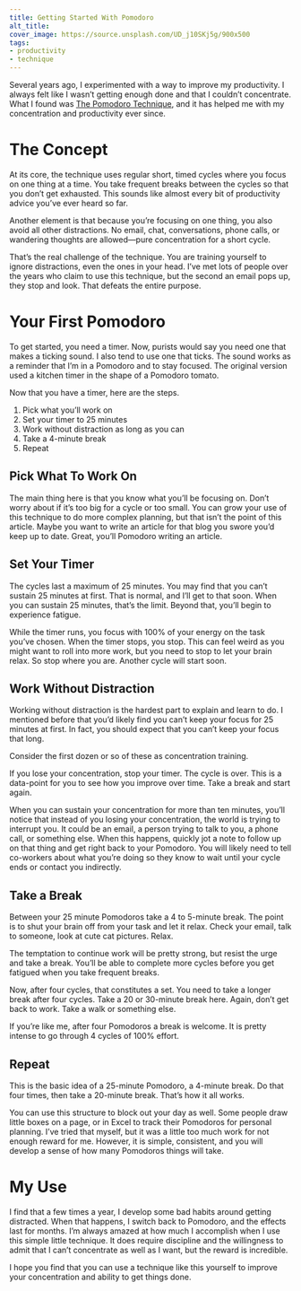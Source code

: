 ```yaml
---
title: Getting Started With Pomodoro
alt_title:
cover_image: https://source.unsplash.com/UD_j10SKj5g/900x500
tags:
- productivity
- technique
---
```

Several years ago, I experimented with a way to improve my productivity. I always felt like I wasn’t getting enough done and that I couldn’t concentrate. What I found was [The Pomodoro Technique](https://francescocirillo.com/pages/pomodoro-technique), and it has helped me with my concentration and productivity ever since.

# The Concept

At its core, the technique uses regular short, timed cycles where you focus on one thing at a time. You take frequent breaks between the cycles so that you don’t get exhausted. This sounds like almost every bit of productivity advice you’ve ever heard so far.

Another element is that because you’re focusing on one thing, you also avoid all other distractions. No email, chat, conversations, phone calls, or wandering thoughts are allowed—pure concentration for a short cycle.

That’s the real challenge of the technique. You are training yourself to ignore distractions, even the ones in your head. I’ve met lots of people over the years who claim to use this technique, but the second an email pops up, they stop and look. That defeats the entire purpose.

# Your First Pomodoro

To get started, you need a timer. Now, purists would say you need one that makes a ticking sound. I also tend to use one that ticks. The sound works as a reminder that I’m in a Pomodoro and to stay focused. The original version used a kitchen timer in the shape of a Pomodoro tomato.

Now that you have a timer, here are the steps.

1. Pick what you’ll work on
2. Set your timer to 25 minutes
3. Work without distraction as long as you can
4. Take a 4-minute break
5. Repeat

## Pick What To Work On

The main thing here is that you know what you’ll be focusing on. Don’t worry about if it’s too big for a cycle or too small. You can grow your use of this technique to do more complex planning, but that isn’t the point of this article. Maybe you want to write an article for that blog you swore you’d keep up to date. Great, you’ll Pomodoro writing an article.

## Set Your Timer

The cycles last a maximum of 25 minutes. You may find that you can’t sustain 25 minutes at first. That is normal, and I’ll get to that soon. When you can sustain 25 minutes, that’s the limit. Beyond that, you’ll begin to experience fatigue.

While the timer runs, you focus with 100% of your energy on the task you’ve chosen. When the timer stops, you stop. This can feel weird as you might want to roll into more work, but you need to stop to let your brain relax. So stop where you are. Another cycle will start soon.

## Work Without Distraction

Working without distraction is the hardest part to explain and learn to do. I mentioned before that you’d likely find you can’t keep your focus for 25 minutes at first. In fact, you should expect that you can’t keep your focus that long.

Consider the first dozen or so of these as concentration training.

If you lose your concentration, stop your timer. The cycle is over. This is a data-point for you to see how you improve over time. Take a break and start again.

When you can sustain your concentration for more than ten minutes, you’ll notice that instead of you losing your concentration, the world is trying to interrupt you. It could be an email, a person trying to talk to you, a phone call, or something else. When this happens, quickly jot a note to follow up on that thing and get right back to your Pomodoro. You will likely need to tell co-workers about what you’re doing so they know to wait until your cycle ends or contact you indirectly.

## Take a Break

Between your 25 minute Pomodoros take a 4 to 5-minute break. The point is to shut your brain off from your task and let it relax. Check your email, talk to someone, look at cute cat pictures. Relax.

The temptation to continue work will be pretty strong, but resist the urge and take a break. You’ll be able to complete more cycles before you get fatigued when you take frequent breaks.

Now, after four cycles, that constitutes a set. You need to take a longer break after four cycles. Take a 20 or 30-minute break here. Again, don’t get back to work. Take a walk or something else.

If you’re like me, after four Pomodoros a break is welcome. It is pretty intense to go through 4 cycles of 100% effort.

## Repeat

This is the basic idea of a 25-minute Pomodoro, a 4-minute break. Do that four times, then take a 20-minute break. That’s how it all works.

You can use this structure to block out your day as well. Some people draw little boxes on a page, or in Excel to track their Pomodoros for personal planning. I’ve tried that myself, but it was a little too much work for not enough reward for me. However, it is simple, consistent, and you will develop a sense of how many Pomodoros things will take.


# My Use

I find that a few times a year, I develop some bad habits around getting distracted. When that happens, I switch back to Pomodoro, and the effects last for months. I’m always amazed at how much I accomplish when I use this simple little technique. It does require discipline and the willingness to admit that I can’t concentrate as well as I want, but the reward is incredible.

I hope you find that you can use a technique like this yourself to improve your concentration and ability to get things done.


